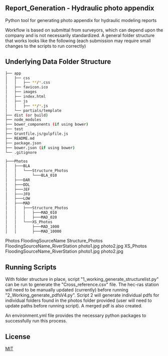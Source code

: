 ## Report_Generation - Hydraulic photo appendix
Python tool for generating photo appendix for hydraulic modeling reports

Workflow is based on submittal from surveyors, which can depend upon the company and
is not necessarily standardized.  A general folder structure that works looks like
the following (each submission may require small changes to the scripts to run 
correctly)

## Underlying Data Folder Structure
```bash
├── app
│   ├── css
│   │   ├── **/*.css
│   ├── favicon.ico
│   ├── images
│   ├── index.html
│   ├── js
│   │   ├── **/*.js
│   └── partials/template
├── dist (or build)
├── node_modules
├── bower_components (if using bower)
├── test
├── Gruntfile.js/gulpfile.js
├── README.md
├── package.json
├── bower.json (if using bower)
└── .gitignore
```


```bash
├───Photos
│   ├───BLA
│   │   └───Structure_Photos
│   │       └───BLA_010
│   ├───DAR
│   ├───DDL
│   ├───JEF
│   ├───JFO
│   ├───LOW
│   ├───MAD
│   │   ├───Structure_Photos
│   │   │   ├───MAD_010
│   │   │   ├───MAD_020
│   │   └───XS_Photos
│   │       ├───MAD_1000
│   │       ├───MAD_10000
```
Photos
    FloodingSourceName
        Structure_Photos
            FloodingSourceName_RiverStation
                photo1.jpg
                photo2.jpg
        XS_Photos
            FloodingSourceName_RiverStation
                photo1.jpg
                photo2.jpg

## Running Scripts
With folder structure in place, script "1_working_generate_structurelist.py" can be 
run to generate the "Cross_reference.csv" file.  The hec-ras station will need to 
be manually updated (currently) before running "2_Working_generate_pdfsV4.py".
Script 2 will generate individual pdfs for individual folders found in the photos folder
provided (user will need to update paths before running script).  A merged pdf is 
also created.

An environment.yml file provides the necessary python packages to successfully run
this process.
        
## License
[MIT](https://choosealicense.com/licenses/mit/)


